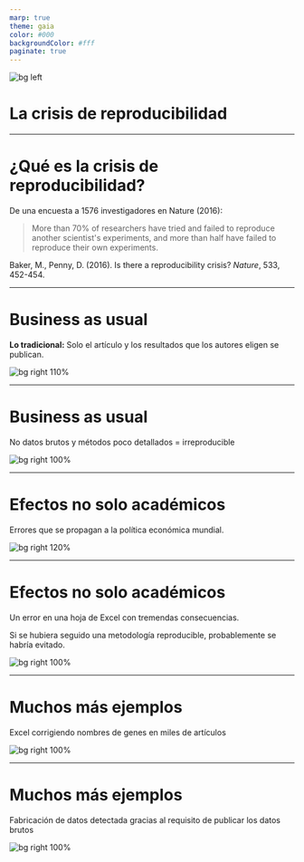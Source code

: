 ```yaml
---
marp: true
theme: gaia
color: #000
backgroundColor: #fff
paginate: true
---
```


<!--_paginate: false -->
<!--_class: lead -->

![bg left](img/repro_crisis.png)
# La crisis de reproducibilidad

---

# ¿Qué es la crisis de reproducibilidad?

De una encuesta a 1576 investigadores en Nature (2016):

> More than 70% of researchers have tried and failed to reproduce another scientist's experiments, and more than half have failed to reproduce their own experiments.

Baker, M., Penny, D. (2016). Is there a reproducibility crisis? *Nature*, 533, 452-454.

---

# Business as usual

**Lo tradicional:** Solo el artículo y los resultados que los autores eligen se publican.

![bg right 110%](img/macarthur_paper.png)

---

# Business as usual

No datos brutos y métodos poco detallados = irreproducible

![bg right 100%](img/macarthur_plot.png)

---

# Efectos no solo académicos

Errores que se propagan a la política económica mundial.

![bg right 120%](img/debtgrowth_paper.png)

---

# Efectos no solo académicos

Un error en una hoja de Excel con tremendas consecuencias.

Si se hubiera seguido una metodología reproducible, probablemente se habría evitado.

![bg right 100%](img/critique_debt.png)

---

# Muchos más ejemplos

Excel corrigiendo nombres de genes en miles de artículos

![bg right 100%](img/genes_excel.png)

---

# Muchos más ejemplos

Fabricación de datos detectada gracias al requisito de publicar los datos brutos

![bg right 100%](img/pruitt_data.png)